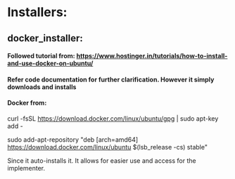 # Installers:
## docker_installer:

#### Followed tutorial from: https://www.hostinger.in/tutorials/how-to-install-and-use-docker-on-ubuntu/

#### Refer code documentation for further clarification. However it simply downloads and installs 
#### Docker from:

curl -fsSL https://download.docker.com/linux/ubuntu/gpg | sudo apt-key add -

sudo add-apt-repository "deb [arch=amd64] https://download.docker.com/linux/ubuntu $(lsb_release -cs) stable"

Since it auto-installs it. It allows for easier use and access for the implementer.
